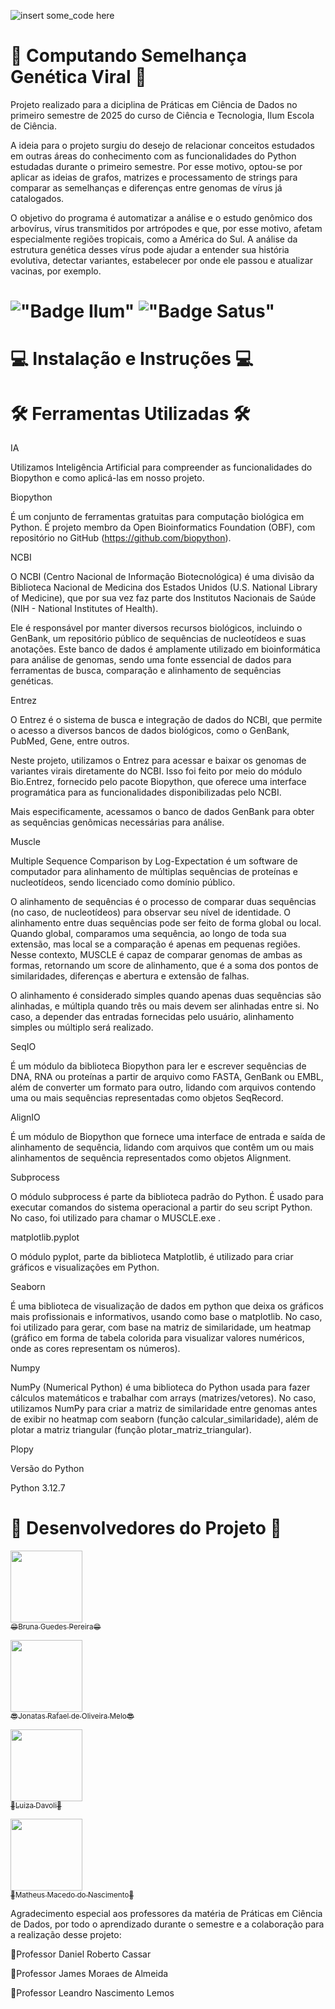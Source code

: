 ![insert some_code here](https://github.com/user-attachments/assets/33404899-7018-44c5-949e-37921559ec2f)

# 🧬 Computando Semelhança Genética Viral 🧬

Projeto realizado para a diciplina de Práticas em Ciência de Dados no primeiro semestre de 2025 do curso de Ciência e Tecnologia, Ilum Escola de Ciência.

A ideia para o projeto surgiu do desejo de relacionar conceitos estudados em outras áreas do conhecimento com as funcionalidades do Python estudadas durante o primeiro semestre. Por esse motivo, optou-se por aplicar as ideias de grafos, matrizes e processamento de strings para comparar as semelhanças e diferenças entre genomas de vírus já catalogados. 

O objetivo do programa é automatizar a análise e o estudo genômico dos arbovírus, vírus transmitidos por artrópodes e que, por esse motivo, afetam especialmente regiões tropicais, como a América do Sul. A análise da estrutura genética desses vírus pode ajudar a entender sua história evolutiva, detectar variantes, estabelecer por onde ele passou e atualizar vacinas, por exemplo.

# !["Badge Ilum"](https://img.shields.io/badge/Ilum%20-%20purple) !["Badge Satus"](https://img.shields.io/badge/Status%20-%20Em_Desenvolvimento%20-%20orange)

# 💻 Instalação e Instruções 💻

# 🛠️ Ferramentas Utilizadas 🛠️

IA

Utilizamos Inteligência Artificial para compreender as funcionalidades do Biopython e como aplicá-las em nosso projeto.


Biopython

É um conjunto de ferramentas gratuitas para computação biológica em Python. É projeto membro da Open Bioinformatics Foundation (OBF), com repositório no GitHub (https://github.com/biopython).


NCBI

O NCBI (Centro Nacional de Informação Biotecnológica) é uma divisão da Biblioteca Nacional de Medicina dos Estados Unidos (U.S. National Library of Medicine), que por sua vez faz parte dos Institutos Nacionais de Saúde (NIH - National Institutes of Health).

Ele é responsável por manter diversos recursos biológicos, incluindo o GenBank, um repositório público de sequências de nucleotídeos e suas anotações. Este banco de dados é amplamente utilizado em bioinformática para análise de genomas, sendo uma fonte essencial de dados para ferramentas de busca, comparação e alinhamento de sequências genéticas.


Entrez

O Entrez é o sistema de busca e integração de dados do NCBI, que permite o acesso a diversos bancos de dados biológicos, como o GenBank, PubMed, Gene, entre outros.

Neste projeto, utilizamos o Entrez para acessar e baixar os genomas de variantes virais diretamente do NCBI. Isso foi feito por meio do módulo Bio.Entrez, fornecido pelo pacote Biopython, que oferece uma interface programática para as funcionalidades disponibilizadas pelo NCBI.

Mais especificamente, acessamos o banco de dados GenBank para obter as sequências genômicas necessárias para análise.


Muscle

Multiple Sequence Comparison by Log-Expectation é um software de computador para alinhamento de múltiplas sequências de proteínas e nucleotídeos, sendo licenciado como domínio público.

O alinhamento de sequências é o processo de comparar duas sequências (no caso, de nucleotídeos) para observar seu nível de identidade. O alinhamento
entre duas sequências pode ser feito de forma global ou local. Quando global, comparamos uma sequência, ao longo de toda sua extensão, mas local se a comparação é apenas em pequenas regiões. Nesse contexto, MUSCLE é capaz de comparar genomas de ambas as formas, retornando um score de alinhamento, que é a soma dos pontos de similaridades, diferenças e abertura e extensão de falhas.

O alinhamento é considerado simples quando apenas duas sequências são alinhadas, e múltipla quando três ou mais devem ser alinhadas entre si. No caso, a depender das entradas fornecidas pelo usuário, alinhamento simples ou múltiplo será realizado.

SeqIO

É um módulo da biblioteca Biopython para ler e escrever sequências de DNA, RNA ou proteínas a partir de arquivo como FASTA, GenBank ou EMBL, além de converter um formato para outro, lidando com arquivos contendo uma ou mais sequências representadas como objetos SeqRecord.


AlignIO

É um módulo de Biopython que fornece uma interface de entrada e saída de alinhamento de sequência, lidando com arquivos que contêm um ou mais alinhamentos de sequência representados como objetos Alignment.

Subprocess

O módulo subprocess é parte da biblioteca padrão do Python. É usado para executar comandos do sistema operacional a partir do seu script Python. No caso, foi utilizado para chamar o MUSCLE.exe .

matplotlib.pyplot

O módulo pyplot, parte da biblioteca Matplotlib, é utilizado para criar gráficos e visualizações em Python. 

Seaborn

É uma biblioteca de visualização de dados em python que deixa os gráficos mais profissionais e informativos, usando como base o matplotlib. No caso, foi utilizado para gerar, com base na matriz de similaridade, um heatmap (gráfico em forma de tabela colorida para visualizar valores numéricos, onde as cores representam os números).

Numpy

NumPy (Numerical Python) é uma biblioteca do Python usada para fazer cálculos matemáticos e trabalhar com arrays (matrizes/vetores). No caso, utilizamos NumPy para  criar a matriz de similaridade entre genomas antes de exibir no heatmap com seaborn (função calcular_similaridade), além de plotar a matriz triangular (função plotar_matriz_triangular).


Plopy

Versão do Python

Python 3.12.7





# 👥 Desenvolvedores do Projeto 👥

[<img loading="lazy" src="https://avatars.githubusercontent.com/u/106536784?v=4" width=115><br><sub>😄Bruna Guedes Pereira😄</sub>](https://github.com/Bruna-guedes09)

[<img loading="lazy" src="https://avatars.githubusercontent.com/u/173375194?v=4" width=115><br><sub>😎Jonatas Rafael de Oliveira Melo😎</sub>](https://github.com/jonatas727)

[<img loading="lazy" src="https://avatars.githubusercontent.com/u/195492158?v=4" width=115><br><sub>🍂Luiza Davoli🍂</sub>](https://github.com/Luiza160)

[<img loading="lazy" src="https://avatars.githubusercontent.com/u/88594280?v=4" width=115><br><sub>🐳Matheus Macedo do Nascimento🐳</sub>](https://github.com/matheusMNa)

Agradecimento especial aos professores da matéria de Práticas em Ciência de Dados, por todo o aprendizado durante o semestre e a colaboração para a realização desse projeto:

📍Professor Daniel Roberto Cassar

📍Professor James Moraes de Almeida

📍Professor Leandro Nascimento Lemos
